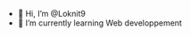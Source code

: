 - 👋 Hi, I’m @Loknit9
- 🌱 I’m currently learning Web developpement

<!---
Loknit9/Loknit9 is a ✨ special ✨ repository because its `README.md` (this file) appears on your GitHub profile.
You can click the Preview link to take a look at your changes.
--->
